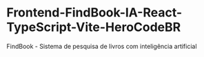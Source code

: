 # Frontend-FindBook-IA-React-TypeScript-Vite-HeroCodeBR
FindBook - Sistema de pesquisa de livros com inteligência artificial
